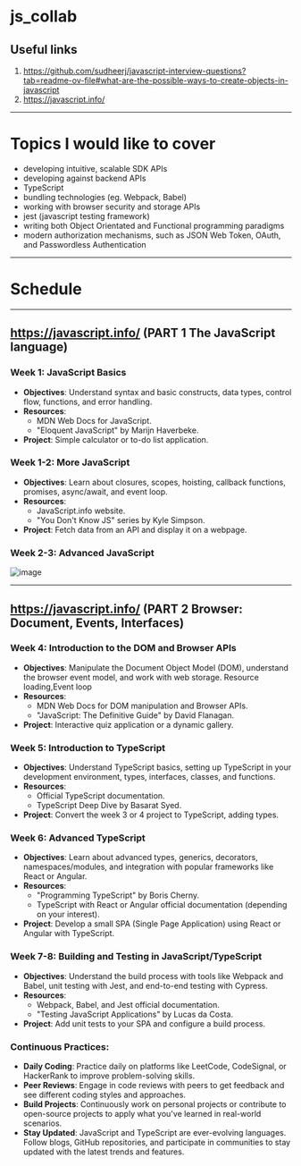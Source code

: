 # js_collab
## Useful links
1. https://github.com/sudheerj/javascript-interview-questions?tab=readme-ov-file#what-are-the-possible-ways-to-create-objects-in-javascript
2. https://javascript.info/

---
# Topics I would like to cover 

- developing intuitive, scalable SDK APIs
- developing against backend APIs
- TypeScript
- bundling technologies (eg. Webpack, Babel)
- working with browser security and storage APIs
- jest (javascript testing framework)
- writing both Object Orientated and Functional programming paradigms
- modern authorization mechanisms, such as JSON Web Token, OAuth, and Passwordless Authentication



---
# Schedule
---
## https://javascript.info/ (PART 1 The JavaScript language)
### Week 1: JavaScript Basics

- **Objectives**: Understand syntax and basic constructs, data types, control flow, functions, and error handling.
- **Resources**:
  - MDN Web Docs for JavaScript.
  - "Eloquent JavaScript" by Marijn Haverbeke.
- **Project**: Simple calculator or to-do list application.

### Week 1-2: More JavaScript

- **Objectives**: Learn about closures, scopes, hoisting, callback functions, promises, async/await, and event loop.
- **Resources**:
  - JavaScript.info website.
  - "You Don't Know JS" series by Kyle Simpson.
- **Project**: Fetch data from an API and display it on a webpage.

### Week 2-3: Advanced JavaScript
![image](https://github.com/phewdry/js_collab/assets/24968877/a1d4e11a-cf51-4e01-bf98-66c75e11df0e)

---
## https://javascript.info/ (PART 2 Browser: Document, Events, Interfaces)
### Week 4: Introduction to the DOM and Browser APIs

- **Objectives**: Manipulate the Document Object Model (DOM), understand the browser event model, and work with web storage. Resource loading,Event loop
- **Resources**:
  - MDN Web Docs for DOM manipulation and Browser APIs.
  - "JavaScript: The Definitive Guide" by David Flanagan.
- **Project**: Interactive quiz application or a dynamic gallery.

### Week 5: Introduction to TypeScript

- **Objectives**: Understand TypeScript basics, setting up TypeScript in your development environment, types, interfaces, classes, and functions.
- **Resources**:
  - Official TypeScript documentation.
  - TypeScript Deep Dive by Basarat Syed.
- **Project**: Convert the week 3 or 4 project to TypeScript, adding types.

### Week 6: Advanced TypeScript

- **Objectives**: Learn about advanced types, generics, decorators, namespaces/modules, and integration with popular frameworks like React or Angular.
- **Resources**:
  - "Programming TypeScript" by Boris Cherny.
  - TypeScript with React or Angular official documentation (depending on your interest).
- **Project**: Develop a small SPA (Single Page Application) using React or Angular with TypeScript.

### Week 7-8: Building and Testing in JavaScript/TypeScript

- **Objectives**: Understand the build process with tools like Webpack and Babel, unit testing with Jest, and end-to-end testing with Cypress.
- **Resources**:
  - Webpack, Babel, and Jest official documentation.
  - "Testing JavaScript Applications" by Lucas da Costa.
- **Project**: Add unit tests to your SPA and configure a build process.

### Continuous Practices:

- **Daily Coding**: Practice daily on platforms like LeetCode, CodeSignal, or HackerRank to improve problem-solving skills.
- **Peer Reviews**: Engage in code reviews with peers to get feedback and see different coding styles and approaches.
- **Build Projects**: Continuously work on personal projects or contribute to open-source projects to apply what you've learned in real-world scenarios.
- **Stay Updated**: JavaScript and TypeScript are ever-evolving languages. Follow blogs, GitHub repositories, and participate in communities to stay updated with the latest trends and features.

